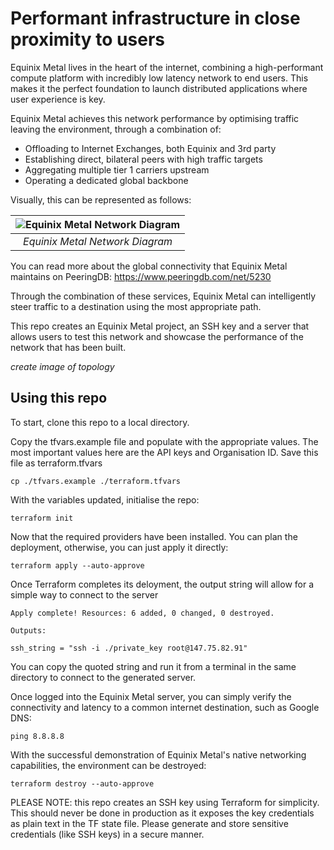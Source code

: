 # Performant infrastructure in close proximity to users

Equinix Metal lives in the heart of the internet, combining a high-performant compute platform with incredibly low latency network to end users.  This makes it the perfect foundation to launch distributed applications where user experience is key.

Equinix Metal achieves this network performance by optimising traffic leaving the environment, through a combination of:
- Offloading to Internet Exchanges, both Equinix and 3rd party
- Establishing direct, bilateral peers with high traffic targets
- Aggregating multiple tier 1 carriers upstream
- Operating a dedicated global backbone

Visually, this can be represented as follows:

| ![Equinix Metal Network Diagram](https://deploy.equinix.com/developers/docs/metal/images/layer3-networking/metal-network-diagram.png) | 
|:--:| 
| *Equinix Metal Network Diagram* |

You can read more about the global connectivity that Equinix Metal maintains on PeeringDB: https://www.peeringdb.com/net/5230

Through the combination of these services, Equinix Metal can intelligently steer traffic to a destination using the most appropriate path.

This repo creates an Equinix Metal project, an SSH key and a server that allows users to test this network and showcase the performance of the network that has been built.

*create image of topology*

## Using this repo

To start, clone this repo to a local directory.  

Copy the tfvars.example file and populate with the appropriate values.  The most important values here are the API keys and Organisation ID.  Save this file as terraform.tfvars

```
cp ./tfvars.example ./terraform.tfvars
```

With the variables updated, initialise the repo:

```
terraform init
```

Now that the required providers have been installed.  You can plan the deployment, otherwise, you can just apply it directly:

```
terraform apply --auto-approve
```

Once Terraform completes its deloyment, the output string will allow for a simple way to connect to the server

```
Apply complete! Resources: 6 added, 0 changed, 0 destroyed.

Outputs:

ssh_string = "ssh -i ./private_key root@147.75.82.91"
```

You can copy the quoted string and run it from a terminal in the same directory to connect to the generated server.

Once logged into the Equinix Metal server, you can simply verify the connectivity and latency to a common internet destination, such as Google DNS:

```
ping 8.8.8.8
```

With the successful demonstration of Equinix Metal's native networking capabilities, the environment can be destroyed:

```
terraform destroy --auto-approve
```



PLEASE NOTE: this repo creates an SSH key using Terraform for simplicity.  This should never be done in production as it exposes the key credentials as plain text in the TF state file.  Please generate and store sensitive credentials (like SSH keys) in a secure manner.

